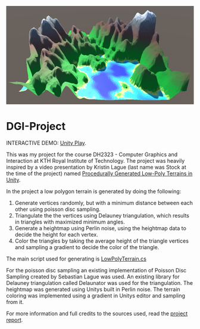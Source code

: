 ![Low Polygon Terrain](DGI%20Project/Images/LowPolyTerrain.PNG)

# DGI-Project

INTERACTIVE DEMO: [Unity Play](https://play.unity.com/mg/other/webgl-builds-268600).

This was my project for the course DH2323 - Computer Graphics and Interaction at KTH Royal Institute of Technology.
The project was heavily inspired by a video presentation by Kristin Lague (last name was Stock at the time of the project) named [Procedurally Generated Low-Poly Terrains in Unity](https://www.youtube.com/watch?v=sRn8TL3EKDU).

In the project a low polygon terrain is generated by doing the following:
1. Generate vertices randomly, but with a minimum distance between each
other using poisson disc sampling.
2. Triangulate the the vertices using Delauney triangulation, which results
in triangles with maximized minimum angles.
3. Generate a heightmap using Perlin noise, using the heightmap data to
decide the height for each vertex.
4. Color the triangles by taking the average height of the triangle vertices
and sampling a gradient to decide the color of the triangle.

The main script used for generating is [LowPolyTerrain.cs](Assets/Scripts/LowPolyTerrainScript.cs)

For the poisson disc sampling an existing implementation of Poisson Disc Sampling created by Sebastian Lague was used.
An existing library for Delauney triangulation called Delaunator was used for the triangulation.
The heightmap was generated using Unitys built in Perlin noise.
The terrain coloring was implemented using a gradient in Unitys editor and sampling from it.

For more information and full credits to the sources used, read the [project report](Project%20Report/DGI19_Project_Report.pdf).
